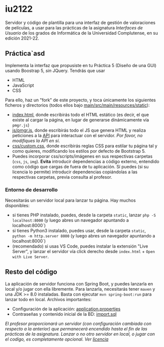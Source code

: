 # iu2122

Servidor y código de plantilla para una interfaz de gestión de valoraciones de películas, a usar para las prácticas de la asignatura *Interfaces de Usuario* de los grados de Informática de la Universidad Complutense, en su edición 2021-22.

## Práctica`asd

Implementa la interfaz que propusiste en tu Práctica 5 (Diseño de una GUI) usando Boostrap 5, *sin* JQuery. Tendrás que usar
- HTML
- JavaScript
- CSS

Para ello, haz un "fork" de este proyecto, y toca únicamente los siguientes ficheros y directorios (todos ellos bajo [main/src/main/resources/static](https://github.com/manuel-freire/iu2122/blob/main/src/main/resources/static/)):
- [index.html](https://github.com/manuel-freire/iu2122/blob/main/src/main/resources/static/index.html), donde escribirás todo el HTML estático (es decir, el que existe al cargar la página, en lugar de generarse dinámicamente vía `pmgr.js`)
- [js/pmgr.js](https://github.com/manuel-freire/iu2122/blob/main/src/main/resources/static/js/pmgr.js), donde escribirás todo el JS que genera HTML y realiza peticiones a la [API](https://github.com/manuel-freire/iu2122/blob/main/src/main/resources/static/js/pmgrapi.js) para interactuar con el servidor. *Por favor, no modifiques la API en sí*.
- [css/custom.css](https://github.com/manuel-freire/iu2122/blob/main/src/main/resources/static/css/custom.js), donde escribirás reglas CSS para estilar tu página tal y como quieres, modificando los estilos por defecto de Bootstrap 5.
- Puedes incorporar css/scripts/imágenes en sus respectivas carpetas (`css`, `js`, `img`). **Evita** introducir dependencias a código externo, entendido como código que cargas de fuera de tu aplicación. Sí puedes (si su licencia lo permite) introducir dependencias copiándolas a las respectivas carpetas, previa consulta al profesor.

### Entorno de desarrollo

Necesitarás un servidor local para lanzar tu página. Hay muchos disponibles:
- si tienes PHP instalado, puedes, desde la carpeta `static`, lanzar `php -S localhost:8000` (y luego abres un navegador apuntando a localhost:8000`)
- si tienes Python3 instalado, puedes usar, desde la carpeta `static`, `python -m http.server 8000` (y luego abres un navegador apuntando a localhost:8000`)
- (recomendado) si usas VS Code, puedes instalar la extensión "Live Server", y lanzar el servidor vía click derecho desde `index.html` + `Open with Live Server`.

## Resto del código

La aplicación de servidor funciona con Spring Boot, y puedes lanzarla en local y/o jugar con ella libremente. Para lanzarla, necesitarás tener `maven` y una JDK >= 8.0 instaladas. Basta con ejecutar `mvn spring-boot:run` para lanzar todo en local. Archivos importantes:
- Configuración de la aplicación: [application.properties](https://github.com/manuel-freire/iu2122/blob/main/src/main/resources/application.properties)
- Contraseñas y contenido inicial de la BD: [import.sql](https://github.com/manuel-freire/iu2122/blob/main/src/main/resources/import.sql)

*El profesor proporcionará un servidor (con configuración cambiada con respecto a la anterior) que permanecerá encendido hasta el fin de las prácticas de la asignatura. Lanzar o no otro servidor en local, o jugar con el codigo, es completamente opcional. Ver [licencia](https://github.com/manuel-freire/iu2122/blob/main/LICENSE)*

